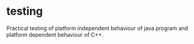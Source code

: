# testing
Practical testing of platform independent behaviour of java program and platform dependent behaviour of C++.
